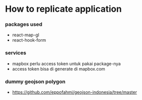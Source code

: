# How to replicate application

### packages used
- react-map-gl
- react-hook-form

### services
- mapbox perlu access token untuk pakai package-nya
- access token bisa di generate di mapbox.com

### dummy geojson polygon
- https://github.com/eppofahmi/geojson-indonesia/tree/master
